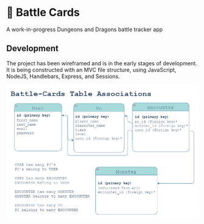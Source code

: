 # 🐲 Battle Cards
A work-in-progress Dungeons and Dragons battle tracker app

## Development
The project has been wireframed and is in the early stages of development. It is being constructed with an MVC file structure, using JavaScript, NodeJS, Handlebars, Express, and Sessions.

![Table associations](images/table_associations.png)
